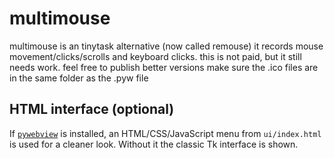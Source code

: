# multimouse
multimouse is an tinytask alternative (now called remouse) it records mouse movement/clicks/scrolls and keyboard clicks. this is not paid, but it still needs work. feel free to publish better versions
make sure the .ico files are in the same folder as the .pyw file

## HTML interface (optional)
If [`pywebview`](https://pywebview.flowrl.com/) is installed, an HTML/CSS/JavaScript
menu from `ui/index.html` is used for a cleaner look. Without it the classic Tk
interface is shown.
